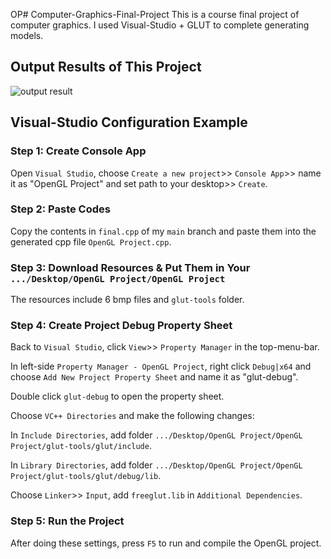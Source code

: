 OP# Computer-Graphics-Final-Project
This is a course final project of computer graphics. I used Visual-Studio + GLUT to complete generating models.

## Output Results of This Project
![output result](https://github.com/LizLewis1024/Computer-Graphics-Final-Project/blob/main/result.png)

## Visual-Studio Configuration Example
### Step 1: Create Console App
Open `Visual Studio`, choose `Create a new project`>> `Console App`>> name it as "OpenGL Project" and set path to your desktop>> `Create`.

### Step 2: Paste Codes
Copy the contents in `final.cpp` of my `main` branch and paste them into the generated cpp file `OpenGL Project.cpp`.

### Step 3: Download Resources & Put Them in Your `.../Desktop/OpenGL Project/OpenGL Project`
The resources include 6 bmp files and `glut-tools` folder.

### Step 4: Create Project Debug Property Sheet
Back to `Visual Studio`, click `View`>> `Property Manager` in the top-menu-bar.

In left-side `Property Manager - OpenGL Project`, right click `Debug|x64` and choose `Add New Project Property Sheet` and name it as "glut-debug".

Double click `glut-debug` to open the property sheet.

Choose `VC++ Directories` and make the following changes:

In `Include Directories`, add folder `.../Desktop/OpenGL Project/OpenGL Project/glut-tools/glut/include`.

In `Library Directories`, add folder `.../Desktop/OpenGL Project/OpenGL Project/glut-tools/glut/debug/lib`.

Choose `Linker`>> `Input`, add `freeglut.lib` in `Additional Dependencies`.

### Step 5: Run the Project
After doing these settings, press `F5` to run and compile the OpenGL project.
